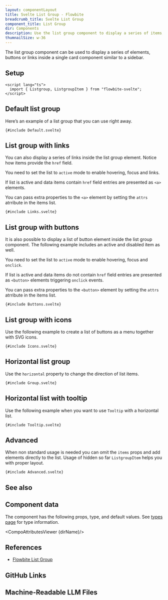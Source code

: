 ```yaml
---
layout: componentLayout
title: Svelte List Group - Flowbite
breadcrumb_title: Svelte List Group
component_title: List Group
dir: Components
description: Use the list group component to display a series of items, buttons or links inside a single element
thumnailSize: w-36
---
```


<script lang="ts">
  import { CompoAttributesViewer,  GitHubCompoLinks, toKebabCase, Seealso, LlmLink } from '../../utils'
  import { Badge, Heading, P, A } from '$lib'
  const dirName = toKebabCase(component_title)
  const relatedLinks = ['/docs/extend/button-toggle','/docs/components/button-group' ,'/docs/components/list-group','/docs/forms/radio#radiobutton' , '/docs/forms/checkbox#checkboxbutton'];
</script>

The list group component can be used to display a series of elements, buttons or links inside a single card component similar to a sidebar.

## Setup

```svelte example hideOutput
<script lang="ts">
  import { Listgroup, ListgroupItem } from "flowbite-svelte";
</script>
```

## Default list group

Here’s an example of a list group that you can use right away.

```svelte example class="flex justify-center" hideResponsiveButtons
{#include Default.svelte}
```

## List group with links

You can also display a series of links inside the list group element. Notice how items provide the `href` field.

You need to set the list to `active` mode to enable hovering, focus and links.

If list is active and data items contain `href` field entries are presented as `<a>` elements.

You can pass extra properties to the `<a>` element by setting the `attrs` atrribute in the items list.

```svelte example class="flex justify-center"
{#include Links.svelte}
```

## List group with buttons

It is also possible to display a list of button element inside the list group component. The following example includes an active and disabled item as well.

You need to set the list to `active` mode to enable hovering, focus and `onclick`.

If list is active and data items do not contain `href` field entries are presented as `<button>` elements triggering `onclick` events.

You can pass extra properties to the `<button>` element by setting the `attrs` atrribute in the items list.

```svelte example class="flex justify-center" hideResponsiveButtons
{#include Buttons.svelte}
```

## List group with icons

Use the following example to create a list of buttons as a menu together with SVG icons.

```svelte example class="flex justify-center" hideResponsiveButtons
{#include Icons.svelte}
```

## Horizontal list group

Use the `horizontal` property to change the direction of list items.

```svelte example class="flex justify-center" hideResponsiveButtons
{#include Group.svelte}
```

## Horizontal list with tooltip

Use the following example when you want to use `Tooltip` with a horizontal list.

```svelte example class="space-x-8 h-64 flex justify-center items-center" hideResponsiveButtons
{#include Tooltip.svelte}
```

## Advanced

When non standard usage is needed you can omit the `items` props and add elements directly to the list. Usage of hidden so far `ListgroupItem` helps you with proper layout.

```svelte example class="flex justify-center" hideResponsiveButtons
{#include Advanced.svelte}
```

## See also

<Seealso links={relatedLinks} />

## Component data

The component has the following props, type, and default values. See [types page](/docs/pages/typescript) for type information.

<CompoAttributesViewer {dirName}/>

## References

- [Flowbite List Group](https://flowbite.com/docs/components/list-group/)

## GitHub Links

<GitHubCompoLinks />

## Machine-Readable LLM Files

<LlmLink />
